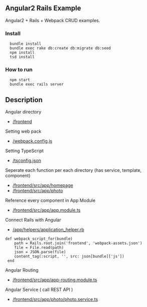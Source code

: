 ## Angular2 Rails Example

Angular2 + Rails + Webpack CRUD examples.

### Install
```
  bundle install
  bundle exec rake db:create db:migrate db:seed
  npm install
  tsd install
```

### How to run
```
  npm start
  bundle exec rails server
```


## Description 

Angular directory
- [/frontend](https://github.com/jiradeto/AngularOnRails/tree/master/frontend)

Setting web pack 
- [/webpack.config.js](https://github.com/jiradeto/AngularOnRails/blob/master/webpack.config.js)

Setting TypeScript
- [/tsconfig.json](https://github.com/jiradeto/AngularOnRails/blob/master/tsconfig.json)

Seperate each function per each directory (has service, template, component)
- [/frontend/src/app/homepage](https://github.com/jiradeto/AngularOnRails/tree/master/frontend/src/app/homepage)
- [/frontend/src/app/photo](https://github.com/jiradeto/AngularOnRails/tree/master/frontend/src/app/photo)

Reference every component in App Module
- [/frontend/src/app/app.module.ts](https://github.com/jiradeto/AngularOnRails/blob/master/frontend/src/app/app.module.ts)

Connect Rails with Angular
- [/app/helpers/application_helper.rb](https://github.com/jiradeto/AngularOnRails/blob/master/app/helpers/application_helper.rb)
```
def webpack_script_for(bundle)
    path = Rails.root.join('frontend', 'webpack-assets.json')
    file = File.read(path)
    json = JSON.parse(file)
    content_tag(:script, '', src: json[bundle]['js'])
 end
 ```

Angular Routing
- [/frontend/src/app/app-routing.module.ts](https://github.com/jiradeto/AngularOnRails/blob/master/frontend/src/app/app-routing.module.ts)

Angular Service ( call REST API )
- [/frontend/src/app/photo/photo.service.ts](https://github.com/jiradeto/AngularOnRails/blob/master/frontend/src/app/photo/photo.service.ts)
